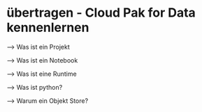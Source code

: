 # übertragen - Cloud Pak for Data kennenlernen

--&gt; Was ist ein Projekt

--&gt; Was ist ein Notebook

--&gt; Was ist eine Runtime

--&gt; Was ist python?

--&gt; Warum ein Objekt Store?

